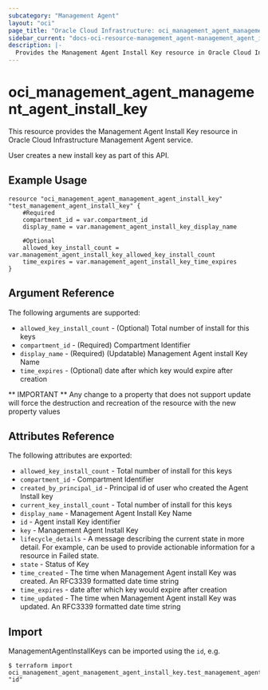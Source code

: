 ```yaml
---
subcategory: "Management Agent"
layout: "oci"
page_title: "Oracle Cloud Infrastructure: oci_management_agent_management_agent_install_key"
sidebar_current: "docs-oci-resource-management_agent-management_agent_install_key"
description: |-
  Provides the Management Agent Install Key resource in Oracle Cloud Infrastructure Management Agent service
---
```


# oci_management_agent_management_agent_install_key
This resource provides the Management Agent Install Key resource in Oracle Cloud Infrastructure Management Agent service.

User creates a new install key as part of this API.


## Example Usage

```hcl
resource "oci_management_agent_management_agent_install_key" "test_management_agent_install_key" {
	#Required
	compartment_id = var.compartment_id
	display_name = var.management_agent_install_key_display_name

	#Optional
	allowed_key_install_count = var.management_agent_install_key_allowed_key_install_count
	time_expires = var.management_agent_install_key_time_expires
}
```

## Argument Reference

The following arguments are supported:

* `allowed_key_install_count` - (Optional) Total number of install for this keys
* `compartment_id` - (Required) Compartment Identifier
* `display_name` - (Required) (Updatable) Management Agent install Key Name
* `time_expires` - (Optional) date after which key would expire after creation


** IMPORTANT **
Any change to a property that does not support update will force the destruction and recreation of the resource with the new property values

## Attributes Reference

The following attributes are exported:

* `allowed_key_install_count` - Total number of install for this keys
* `compartment_id` - Compartment Identifier
* `created_by_principal_id` - Principal id of user who created the Agent Install key
* `current_key_install_count` - Total number of install for this keys
* `display_name` - Management Agent Install Key Name
* `id` - Agent install Key identifier
* `key` - Management Agent Install Key
* `lifecycle_details` - A message describing the current state in more detail. For example, can be used to provide actionable information for a resource in Failed state.
* `state` - Status of Key
* `time_created` - The time when Management Agent install Key was created. An RFC3339 formatted date time string
* `time_expires` - date after which key would expire after creation
* `time_updated` - The time when Management Agent install Key was updated. An RFC3339 formatted date time string

## Import

ManagementAgentInstallKeys can be imported using the `id`, e.g.

```
$ terraform import oci_management_agent_management_agent_install_key.test_management_agent_install_key "id"
```

